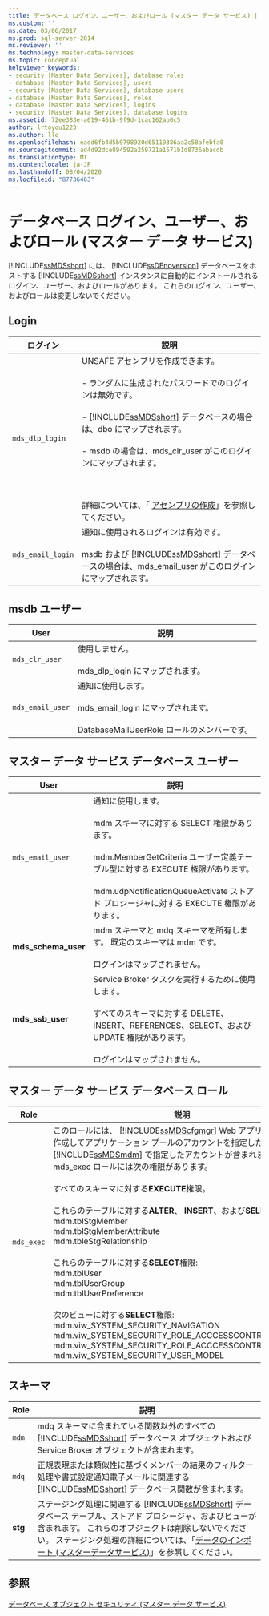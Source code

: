 ```yaml
---
title: データベース ログイン、ユーザー、およびロール (マスター データ サービス) | Microsoft Docs
ms.custom: ''
ms.date: 03/06/2017
ms.prod: sql-server-2014
ms.reviewer: ''
ms.technology: master-data-services
ms.topic: conceptual
helpviewer_keywords:
- security [Master Data Services], database roles
- database [Master Data Services], users
- security [Master Data Services], database users
- database [Master Data Services], roles
- database [Master Data Services], logins
- security [Master Data Services], database logins
ms.assetid: 72ee383e-a619-461b-9f9d-1cac162ab0c5
author: lrtoyou1223
ms.author: lle
ms.openlocfilehash: eadd6fb4d5b9798920d65119386aa2c58afebfa0
ms.sourcegitcommit: ad4d92dce894592a259721a1571b1d8736abacdb
ms.translationtype: MT
ms.contentlocale: ja-JP
ms.lasthandoff: 08/04/2020
ms.locfileid: "87736463"
---
```

# <a name="database-logins-users-and-roles-master-data-services"></a>データベース ログイン、ユーザー、およびロール (マスター データ サービス)
  [!INCLUDE[ssMDSshort](../includes/ssmdsshort-md.md)] には、 [!INCLUDE[ssDEnoversion](../includes/ssdenoversion-md.md)] データベースをホストする [!INCLUDE[ssMDSshort](../includes/ssmdsshort-md.md)] インスタンスに自動的にインストールされるログイン、ユーザー、およびロールがあります。 これらのログイン、ユーザー、およびロールは変更しないでください。  
  
## <a name="logins"></a>Login  
  
|ログイン|説明|  
|-----------|-----------------|  
|`mds_dlp_login`|UNSAFE アセンブリを作成できます。<br /><br /> - ランダムに生成されたパスワードでのログインは無効です。<br /><br /> - [!INCLUDE[ssMDSshort](../includes/ssmdsshort-md.md)] データベースの場合は、dbo にマップされます。<br /><br /> - msdb の場合は、mds_clr_user がこのログインにマップされます。<br /><br /> <br /><br /> 詳細については、「 [アセンブリの作成](../relational-databases/clr-integration/assemblies/creating-an-assembly.md)」を参照してください。|  
|`mds_email_login`|通知に使用されるログインは有効です。<br /><br /> msdb および [!INCLUDE[ssMDSshort](../includes/ssmdsshort-md.md)] データベースの場合は、mds_email_user がこのログインにマップされます。|  
  
## <a name="msdb-users"></a>msdb ユーザー  
  
|User|説明|  
|----------|-----------------|  
|`mds_clr_user`|使用しません。<br /><br /> mds_dlp_login にマップされます。|  
|`mds_email_user`|通知に使用します。<br /><br /> mds_email_login にマップされます。<br /><br /> DatabaseMailUserRole ロールのメンバーです。|  
  
## <a name="master-data-services-database-users"></a>マスター データ サービス データベース ユーザー  
  
|User|説明|  
|----------|-----------------|  
|`mds_email_user`|通知に使用します。<br /><br /> mdm スキーマに対する SELECT 権限があります。<br /><br /> mdm.MemberGetCriteria ユーザー定義テーブル型に対する EXECUTE 権限があります。<br /><br /> mdm.udpNotificationQueueActivate ストアド プロシージャに対する EXECUTE 権限があります。|  
|**mds_schema_user**|mdm スキーマと mdq スキーマを所有します。 既定のスキーマは mdm です。<br /><br /> ログインはマップされません。|  
|**mds_ssb_user**|Service Broker タスクを実行するために使用します。<br /><br /> すべてのスキーマに対する DELETE、INSERT、REFERENCES、SELECT、および UPDATE 権限があります。<br /><br /> ログインはマップされません。|  
  
## <a name="master-data-services-database-role"></a>マスター データ サービス データベース ロール  
  
|Role|説明|  
|----------|-----------------|  
|`mds_exec`|このロールには、 [!INCLUDE[ssMDScfgmgr](../includes/ssmdscfgmgr-md.md)] Web アプリケーションを作成してアプリケーション プールのアカウントを指定したときに [!INCLUDE[ssMDSmdm](../includes/ssmdsmdm-md.md)] で指定したアカウントが含まれます。 mds_exec ロールには次の権限があります。<br /><br /> すべてのスキーマに対する**EXECUTE**権限。<br /><br /> これらのテーブルに対する**ALTER**、 **INSERT**、および**SELECT**権限:<br />mdm.tblStgMember<br />mdm.tblStgMemberAttribute<br />mdm.tbleStgRelationship<br /><br /> これらのテーブルに対する**SELECT**権限:<br />mdm.tblUser<br />mdm.tblUserGroup<br />mdm.tblUserPreference<br /><br /> 次のビューに対する**SELECT**権限:<br />mdm.viw_SYSTEM_SECURITY_NAVIGATION<br />mdm.viw_SYSTEM_SECURITY_ROLE_ACCCESSCONTROL<br />mdm.viw_SYSTEM_SECURITY_ROLE_ACCCESSCONTROL_MEMBER<br />mdm.viw_SYSTEM_SECURITY_USER_MODEL|  
  
## <a name="schemas"></a>スキーマ  
  
|Role|説明|  
|----------|-----------------|  
|`mdm`|mdq スキーマに含まれている関数以外のすべての [!INCLUDE[ssMDSshort](../includes/ssmdsshort-md.md)] データベース オブジェクトおよび Service Broker オブジェクトが含まれます。|  
|`mdq`|正規表現または類似性に基づくメンバーの結果のフィルター処理や書式設定通知電子メールに関連する [!INCLUDE[ssMDSshort](../includes/ssmdsshort-md.md)] データベース関数が含まれます。|  
|**stg**|ステージング処理に関連する [!INCLUDE[ssMDSshort](../includes/ssmdsshort-md.md)] データベース テーブル、ストアド プロシージャ、およびビューが含まれます。 これらのオブジェクトは削除しないでください。 ステージング処理の詳細については、「[データのインポート &#40;マスターデータサービス&#41;](overview-importing-data-from-tables-master-data-services.md)」を参照してください。|  
  
## <a name="see-also"></a>参照  
 [データベース オブジェクト セキュリティ &#40;マスター データ サービス&#41;](../../2014/master-data-services/database-object-security-master-data-services.md)  
  
  
